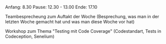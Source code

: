 Anfang: 8.30
Pause: 12.30 - 13.00
Ende: 17.10

Teambesprecheung zum Auftakt der Woche
(Besprechung, was man in der letzten Woche gemacht hat und was man diese Woche vor hat)

Workshop zum Thema "Testing mit Code Coverage"
(Codestandart, Tests in Codeception, Senelium)

